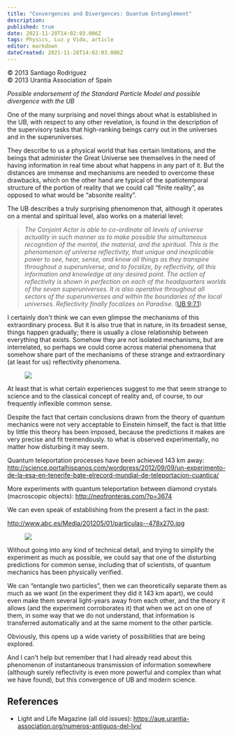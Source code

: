 ```yaml
---
title: "Convergences and Divergences: Quantum Entanglement"
description: 
published: true
date: 2021-11-28T14:02:03.086Z
tags: Physics, Luz y Vida, article
editor: markdown
dateCreated: 2021-11-28T14:02:03.086Z
---
```


<p class="v-card v-sheet theme--light gray lighten-3 px-2">© 2013 Santiago Rodríguez<br>© 2013 Urantia Association of Spain</p>


_Possible endorsement of the Standard Particle Model and possible divergence with the UB_

One of the many surprising and novel things about what is established in the UB, with respect to any other revelation, is found in the description of the supervisory tasks that high-ranking beings carry out in the universes and in the superuniverses.

They describe to us a physical world that has certain limitations, and the beings that administer the Great Universe see themselves in the need of having information in real time about what happens in any part of it. But the distances are immense and mechanisms are needed to overcome these drawbacks, which on the other hand are typical of the spatiotemporal structure of the portion of reality that we could call “finite reality”, as opposed to what would be “absonite reality”.

The UB describes a truly surprising phenomenon that, although it operates on a mental and spiritual level, also works on a material level:

> _The Conjoint Actor is able to co-ordinate all levels of universe actuality in such manner as to make possible the simultaneous recognition of the mental, the material, and the spiritual. This is the phenomenon of *universe reflectivity,* that unique and inexplicable power to see, hear, sense, and know all things as they transpire throughout a superuniverse, and to focalize, by reflectivity, all this information and knowledge at any desired point. The action of reflectivity is shown in perfection on each of the headquarters worlds of the seven superuniverses. It is also operative throughout all sectors of the superuniverses and within the boundaries of the local universes. Reflectivity finally focalizes on Paradise._ ([UB 9:7.1](/en/The_Urantia_Book/9#p7_1))

I certainly don't think we can even glimpse the mechanisms of this extraordinary process. But it is also true that in nature, in its broadest sense, things happen gradually; there is usually a close relationship between everything that exists. Somehow they are not isolated mechanisms, but are interrelated, so perhaps we could come across material phenomena that somehow share part of the mechanisms of these strange and extraordinary (at least for us) reflectivity phenomena.

<figure id="Figure_1" class="image urantiapedia">
<img src="/image/article/Luz_y_Vida/LyV32/05.jpg">
</figure>

At least that is what certain experiences suggest to me that seem strange to science and to the classical concept of reality and, of course, to our frequently inflexible common sense.

Despite the fact that certain conclusions drawn from the theory of quantum mechanics were not very acceptable to Einstein himself, the fact is that little by little this theory has been imposed, because the predictions it makes are very precise and fit tremendously. to what is observed experimentally, no matter how disturbing it may seem.

Quantum teleportation processes have been achieved 143 km away: http://science.portalhispanos.com/wordpress/2012/09/09/un-experimento-de-la-esa-en-tenerife-bate-elrecord-mundial-de-teleportacion-cuantica/

More experiments with quantum teleportation between diamond crystals (macroscopic objects): http://neofronteras.com/?p=3674

We can even speak of establishing from the present a fact in the past:

http://www.abc.es/Media/201205/01/particulas--478x270.jpg

<figure id="Figure_2" class="image urantiapedia">
<img src="/image/article/Luz_y_Vida/LyV32/06.jpg">
</figure>

Without going into any kind of technical detail, and trying to simplify the experiment as much as possible, we could say that one of the disturbing predictions for common sense, including that of scientists, of quantum mechanics has been physically verified.

We can “entangle two particles”, then we can theoretically separate them as much as we want (in the experiment they did it 143 km apart), we could even make them several light-years away from each other, and the theory it allows (and the experiment corroborates it) that when we act on one of them, in some way that we do not understand, that information is transferred automatically and at the same moment to the other particle.

Obviously, this opens up a wide variety of possibilities that are being explored.

And I can't help but remember that I had already read about this phenomenon of instantaneous transmission of information somewhere (although surely reflectivity is even more powerful and complex than what we have found), but this convergence of UB and modern science.

## References

- Light and Life Magazine (all old issues): https://aue.urantia-association.org/numeros-antiguos-del-lyv/

